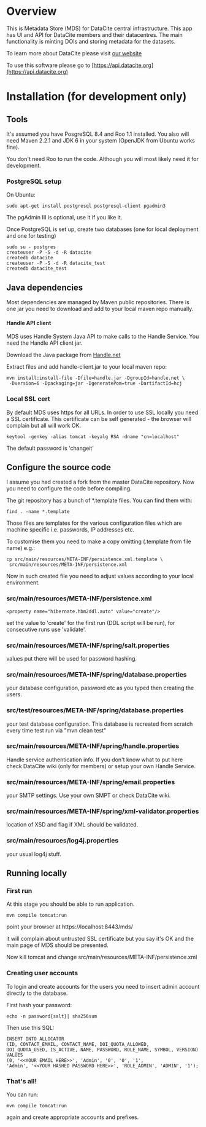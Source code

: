 # Overview

This is Metadata Store (MDS) for DataCite central infrastructure. This
app has UI and API for DataCite members and their datacentres. The
main functionality is minting DOIs and storing metadata for the
datasets.

To learn more about DataCite please visit [our website](http://www.datacite.org)

To use this software please go to [https://api.datacite.org](https://api.datacite.org)

# Installation (for development only)

## Tools

It's assumed you have PosgreSQL 8.4 and Roo 1.1 installed. You also
will need Maven 2.2.1 and JDK 6 in your system (OpenJDK from Ubuntu
works fine).

You don't need Roo to run the code. Although you will most likely need
it for development.

### PostgreSQL setup

On Ubuntu:

    sudo apt-get install postgresql postgresql-client pgadmin3

The pgAdmin III is optional, use it if you like it.

Once PostgreSQL is set up, create two databases (one for local
deployment and one for testing)

    sudo su - postgres
    createuser -P -S -d -R datacite
    createdb datacite
    createuser -P -S -d -R datacite_test
    createdb datacite_test

## Java dependencies

Most dependencies are managed by Maven public repositories. There is
one jar you need to download and add to your local maven repo
manually.

#### Handle API client

MDS uses Handle System Java API to make calls to the Handle Service. You
need the Handle API client jar.

Download the Java package from [Handle.net](http://handle.net/client_download.html)

Extract files and add handle-client.jar to your local maven repo:

    mvn install:install-file -Dfile=handle.jar -DgroupId=handle.net \
     -Dversion=6 -Dpackaging=jar -DgeneratePom=true -DartifactId=hcj

### Local SSL cert

By default MDS uses https for all URLs. In order to use SSL locally
you need a SSL certificate. This certificate can be self generated -
the browser will complain but all will work OK.

    keytool -genkey -alias tomcat -keyalg RSA -dname "cn=localhost"

The default password is 'changeit'

## Configure the source code 

I assume you had created a fork from the master DataCite
repository. Now you need to configure the code before compiling. 

The git repository has a bunch of *.template files. You can find them
with:

    find . -name *.template

Those files are templates for the various configuration files which
are machine specific i.e. passwords, IP addresses etc.

To customise them you need to make a copy omitting (.template from
file name) e.g.:

    cp src/main/resources/META-INF/persistence.xml.template \
     src/main/resources/META-INF/persistence.xml

Now in such created file you need to adjust values according to your
local environment.

### src/main/resources/META-INF/persistence.xml

    <property name="hibernate.hbm2ddl.auto" value="create"/>

set the value to 'create' for the first run (DDL script will be run),
for consecutive runs use 'validate'.

### src/main/resources/META-INF/spring/salt.properties

values put there will be used for password hashing.

### src/main/resources/META-INF/spring/database.properties

your database configuration, password etc as you typed then creating
the users.

### src/test/resources/META-INF/spring/database.properties

your test database configuration. This database is recreated from
scratch every time test run via "mvn clean test"

### src/main/resources/META-INF/spring/handle.properties

Handle service authentication info. If you don't know what to put here
check DataCite wiki (only for members) or setup your own Handle
Service.

### src/main/resources/META-INF/spring/email.properties

your SMTP settings. Use your own SMPT or check DataCite wiki.

### src/main/resources/META-INF/spring/xml-validator.properties

location of XSD and flag if XML should be validated.

### src/main/resources/log4j.properties

your usual log4j stuff.

## Running locally 

### First run

At this stage you should be able to run application.

    mvn compile tomcat:run

point your browser at https://localhost:8443/mds/

it will complain about untrusted SSL certificate but you say it's OK
and the main page of MDS should be presented.

Now kill tomcat and change src/main/resources/META-INF/persistence.xml

### Creating user accounts

To login and create accounts for the users you need to insert admin
account directly to the database.

First hash your password:

    echo -n password{salt}| sha256sum 

Then use this SQL:

    INSERT INTO ALLOCATOR 
    (ID, CONTACT_EMAIL, CONTACT_NAME, DOI_QUOTA_ALLOWED, 
    DOI_QUOTA_USED, IS_ACTIVE, NAME, PASSWORD, ROLE_NAME, SYMBOL, VERSION) 
    VALUES 
    (0, '<<YOUR EMAIL HERE>>', 'Admin', '0', '0', '1', 
    'Admin', '<<YOUR HASHED PASSWORD HERE>>', 'ROLE_ADMIN', 'ADMIN', '1');

### That's all!

You can run: 

    mvn compile tomcat:run 

again and create appropriate accounts and prefixes.


